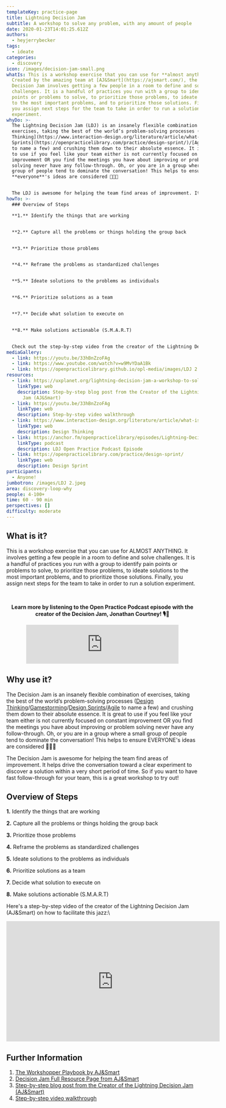 ```yaml
---
templateKey: practice-page
title: Lightning Decision Jam
subtitle: A workshop to solve any problem, with any amount of people
date: 2020-01-23T14:01:25.612Z
authors:
  - heyjerrybecker
tags:
  - ideate
categories: 
  - discovery
icon: /images/decision-jam-small.png
whatIs: This is a workshop exercise that you can use for **almost anything**.
  Created by the amazing team at [AJ&Smart](https://ajsmart.com/), the Lightning
  Decision Jam involves getting a few people in a room to define and solve
  challenges. It is a handful of practices you run with a group to identify pain
  points or problems to solve, to prioritize those problems, to ideate solutions
  to the most important problems, and to prioritize those solutions. Finally,
  you assign next steps for the team to take in order to run a solution
  experiment.
whyDo: >-
  The Lightning Decision Jam (LDJ) is an insanely flexible combination of
  exercises, taking the best of the world’s problem-solving processes ([Design
  Thinking](https://www.interaction-design.org/literature/article/what-is-design-thinking-and-why-is-it-so-popular)/[Gamestorming](https://gamestorming.com/)/[Design
  Sprints](https://openpracticelibrary.com/practice/design-sprint/)/[Agile](http://www.agilenutshell.com/)
  to name a few) and crushing them down to their absolute essence. It is great
  to use if you feel like your team either is not currently focused on constant
  improvement OR you find the meetings you have about improving or problem
  solving never have any follow-through. Oh, or you are in a group where a small
  group of people tend to dominate the conversation! This helps to ensure
  **everyone**'s ideas are considered 👏👏👏


  The LDJ is awesome for helping the team find areas of improvement. It helps drive the conversation toward a clear experiment to discover a solution within a very short period of time. So if you want to have fast follow-through for your team, this is a great workshop to try out!
howTo: >-
  ### Overview of Steps

  **1.** Identify the things that are working


  **2.** Capture all the problems or things holding the group back


  **3.** Prioritize those problems


  **4.** Reframe the problems as standardized challenges


  **5.** Ideate solutions to the problems as individuals


  **6.** Prioritize solutions as a team


  **7.** Decide what solution to execute on


  **8.** Make solutions actionable (S.M.A.R.T)


  Check out the step-by-step video from the creator of the Lightning Decision Jam (AJ&Smart) in the gallery below on how to facilitate this jazz.
mediaGallery:
  - link: https://youtu.be/33hBnZzoFAg
  - link: https://www.youtube.com/watch?v=w9MvYDaA1Bk
  - link: https://openpracticelibrary.github.io/opl-media/images/LDJ 2.jpeg
resources:
  - link: https://uxplanet.org/lightning-decision-jam-a-workshop-to-solve-any-problem-65bb42af41dc
    linkType: web
    description: Step-by-step blog post from the Creator of the Lightning Decision
      Jam (AJ&Smart)
  - link: https://youtu.be/33hBnZzoFAg
    linkType: web
    description: Step-by-step video walkthrough
  - link: https://www.interaction-design.org/literature/article/what-is-design-thinking-and-why-is-it-so-popular
    linkType: web
    description: Design Thinking
  - link: https://anchor.fm/openpracticelibrary/episodes/Lightning-Decision-Jam-w-Jonathan-Courtney-ee9dqi
    linkType: podcast
    description: LDJ Open Practice Podcast Episode
  - link: https://openpracticelibrary.com/practice/design-sprint/
    linkType: web
    description: Design Sprint
participants:
  - Anyone!
jumbotron: /images/LDJ 2.jpeg
area: discovery-loop-why
people: 4-100+
time: 60 - 90 min
perspectives: []
difficulty: moderate
---
```

## What is it?

This is a workshop exercise that you can use for ALMOST ANYTHING. It involves getting a few people in a room to define and solve challenges. It is a handful of practices you run with a group to identify pain points or problems to solve, to prioritize those problems, to ideate solutions to the most important problems, and to prioritize those solutions. Finally, you assign next steps for the team to take in order to run a solution experiment.

\
**<div align="center">Learn more by listening to the Open Practice Podcast episode with the creator of the Decision Jam, Jonathan Courtney! 🎙️🌠</div>**

<div align="center"><iframe src="https://anchor.fm/openpracticelibrary/embed/episodes/Lightning-Decision-Jam-w-Jonathan-Courtney-ee9dqi" height="102px" width="400px" frameborder="0" scrolling="no"></iframe></div>

## Why use it?

The Decision Jam is an insanely flexible combination of exercises, taking the best of the world’s problem-solving processes ([Design Thinking](https://www.interaction-design.org/literature/article/what-is-design-thinking-and-why-is-it-so-popular)/[Gamestorming](https://gamestorming.com/)/[Design Sprints](https://openpracticelibrary.com/practice/design-sprint/)/[Agile](http://www.agilenutshell.com/) to name a few) and crushing them down to their absolute essence. It is great to use if you feel like your team either is not currently focused on constant improvement OR you find the meetings you have about improving or problem solving never have any follow-through. Oh, or you are in a group where a small group of people tend to dominate the conversation! This helps to ensure EVERYONE's ideas are considered 👏👏👏

The Decision Jam is awesome for helping the team find areas of improvement. It helps drive the conversation toward a clear experiment to discover a solution within a very short period of time. So if you want to have fast follow-through for your team, this is a great workshop to try out!

## Overview of Steps

**1.** Identify the things that are working

**2.** Capture all the problems or things holding the group back

**3.** Prioritize those problems

**4.** Reframe the problems as standardized challenges

**5.** Ideate solutions to the problems as individuals

**6.** Prioritize solutions as a team

**7.** Decide what solution to execute on

**8.** Make solutions actionable (S.M.A.R.T)

Here's a step-by-step video of the creator of the Lightning Decision Jam (AJ&Smart) on how to facilitate this jazz:\

<iframe width="560" height="315" src="https://www.youtube.com/embed/33hBnZzoFAg" frameborder="0" allow="accelerometer; autoplay; encrypted-media; gyroscope; picture-in-picture" allowfullscreen></iframe>

## Further Information

1. [The Workshopper Playbook by AJ&Smart](https://www.workshopperplaybook.com/ordernow)
2. [Decision Jam Full Resource Page from AJ&Smart](https://ajsmart.com/ldj)
3. [Step-by-step blog post from the Creator of the Lightning Decision Jam (AJ&Smart)](https://uxplanet.org/lightning-decision-jam-a-workshop-to-solve-any-problem-65bb42af41dc)
4. [Step-by-step video walkthrough](https://youtu.be/33hBnZzoFAg)
